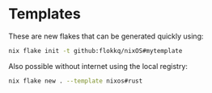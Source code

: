# Templates

These are new flakes that can be generated quickly using:

```bash
nix flake init -t github:flokkq/nixOS#mytemplate
```

Also possible without internet using the local registry:

```bash
nix flake new . --template nixos#rust
```
